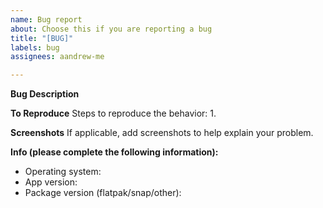 ```yaml
---
name: Bug report
about: Choose this if you are reporting a bug
title: "[BUG]"
labels: bug
assignees: aandrew-me

---
```


**Bug Description**


**To Reproduce**
Steps to reproduce the behavior:
1. 

**Screenshots**
If applicable, add screenshots to help explain your problem.

**Info (please complete the following information):**
 - Operating system:
 - App version:
 - Package version (flatpak/snap/other):
